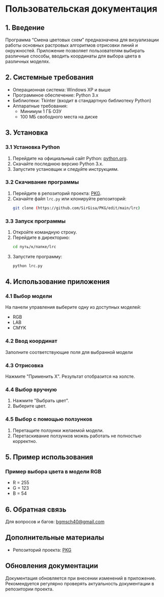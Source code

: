 
# Пользовательская документация

## 1. Введение

Программа “Смена цветовых схем” предназначена для визуализации работы основных растровых алгоритмов отрисовки линий и окружностей. 
Приложение позволяет пользователям выбирать различные способы, вводить координаты для выбора цвета в различных моделях.

## 2. Системные требования

- Операционная система: Windows XP и выше
- Программное обеспечение: Python 3.x
- Библиотеки: Tkinter (входит в стандартную библиотеку Python)
- Аппаратные требования:
  - Минимум 1 ГБ ОЗУ
  - 100 МБ свободного места на диске

## 3. Установка

### 3.1 Установка Python

1. Перейдите на официальный сайт Python: [python.org](https://python.org).
2. Скачайте последнюю версию Python 3.x.
3. Запустите установщик и следуйте инструкциям.

### 3.2 Скачивание программы

1. Перейдите в репозиторий проекта: [PKG](https://github.com/SirGisa/PKG/edit/main/lrc).
2. Скачайте файл `lrc.py` или клонируйте репозиторий:
   ```bash
   git clone (https://github.com/SirGisa/PKG/edit/main/lrc)
   ```

### 3.3 Запуск программы

1. Откройте командную строку.
2. Перейдите в директорию:
   ```bash
   cd путь/к/папке/lrc
   ```
3. Запустите программу:
   ```bash
   python lrc.py
   ```

## 4. Использование приложения

### 4.1 Выбор модели
На панели управления выберите одну из доступных моделей:
- RGB
- LAB
- CMYK

### 4.2 Ввод координат
Заполните соответствующие поля для выбранной модели

### 4.3 Отрисовка
Нажмите "Применить Х". Результат отобразится на холсте.

### 4.4 Выбор вручную
1. Нажмите "Выбрать цвет".
2. Выберите цвет.

### 4.5 Выбор с помощью ползунков
1. Перетащите ползунки желаемой модели.
2. Перетаскивание ползунков можеь работать не полностью корректно. 

## 5. Пример использования

### Пример выбора цвета в модели RGB
- R = 255
- G = 123
- B = 54

## 6. Обратная связь
Для вопросов и багов: bgmsch40@gmail.com

## Дополнительные материалы

- Репозиторий проекта: [PKG](https://github.com/SirGisa/PKG/edit/main/lrc)

## Обновления документации

Документация обновляется при внесении изменений в приложение. Рекомендуется регулярно проверять актуальность документации в репозитории проекта.

